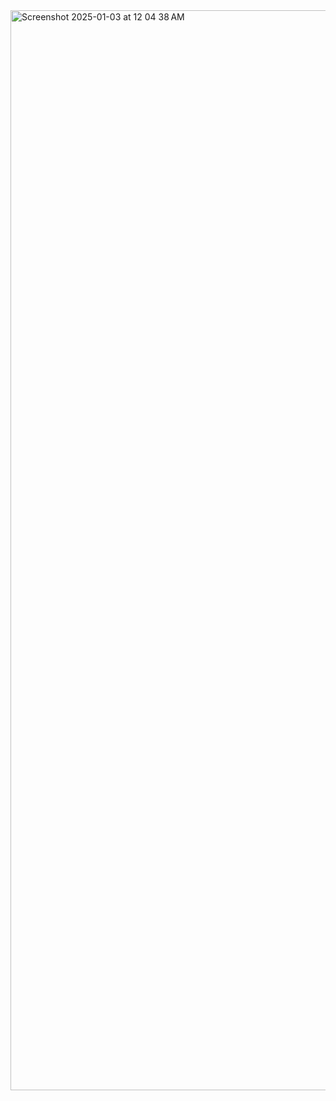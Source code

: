 <img width="1728" alt="Screenshot 2025-01-03 at 12 04 38 AM" src="https://github.com/user-attachments/assets/5253e4b5-0c14-4c7b-a9fe-f0f64e06bcbb" />
